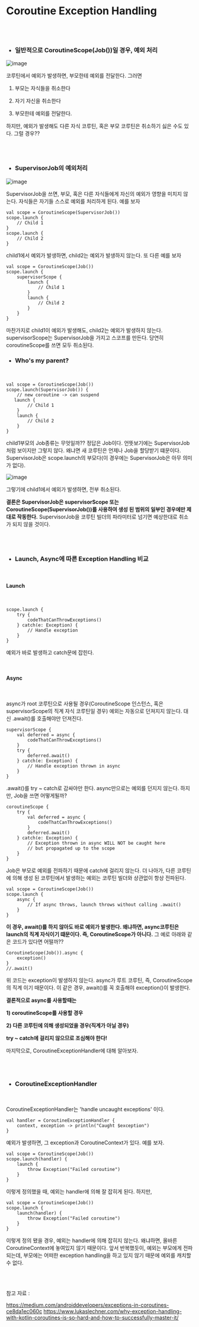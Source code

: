 # Coroutine Exception Handling


<br/>
<br/>


- ### 일반적으로 CoroutineScope(Job())일 경우, 예외 처리


![image](https://user-images.githubusercontent.com/19990905/115106123-f7bd6b00-9f9d-11eb-961a-7b221430abbd.png)

코루틴에서 예외가 발생하면, 부모한테 예외를 전달한다. 그러면

1) 부모는 자식들을 취소한다

2) 자기 자신을 취소한다

3) 부모한테 예외를 전달한다.

하지만, 예외가 발생해도 다른 자식 코루틴, 혹은 부모 코루틴은 취소하기 싫은 수도 있다.
그럴 경우??

<br/>
<br/>

- ### SupervisorJob의 예외처리

![image](https://user-images.githubusercontent.com/19990905/115106289-dc069480-9f9e-11eb-8f29-b612b2002564.png)

SupervisorJob을 쓰면, 부모, 혹은 다른 자식들에게 자신의 예외가 영향을 미치지 않는다. 자식들은 자기들 스스로 예외를 처리하게 된다.
예를 보자


    val scope = CoroutineScope(SupervisorJob())
    scope.launch {
        // Child 1
    }
    scope.launch {
        // Child 2
    }


child1에서 예외가 발생하면, child2는 예외가 발생하지 않는다.
또 다른 예를 보자


    val scope = CoroutineScope(Job())
    scope.launch {
        supervisorScope {
            launch {
                // Child 1
            }
            launch {
                // Child 2
            }
        }
    }

마찬가지로 child1이 예외가 발생해도, child2는 예외가 발생하지 않는다.
supervisorScope는 SupervisorJob을 가지고 스코프를 만든다. 당연히 coroutineScope를 쓰면 모두 취소된다.


- ### Who's my parent?


<br/>


    val scope = CoroutineScope(Job())
    scope.launch(SupervisorJob()) {
        // new coroutine -> can suspend
       launch {
            // Child 1
        }
        launch {
            // Child 2
        }
    }


child1부모의 Job종류는 무엇일까??
정답은 Job이다. 언뜻보기에는 SupervisorJob 처럼 보이지만 그렇지 않다. 왜냐면 새 코루틴은 언제나 Job을 할당받기 떄문이다.
SupervisorJob은 scope.launch의 부모다(이 경우에는 SupervisorJob은 아무 의미가 없다).


![image](https://user-images.githubusercontent.com/19990905/115107159-16befb80-9fa4-11eb-8c64-36e4ca2306c0.png)


그렇기에 child1에서 예외가 발생하면, 전부 취소된다.

**결론은 SupervisorJob은 supervisorScope 또는 CoroutineScope(SupervisorJob())를 사용하여 생성 된 범위의 일부인 경우에만 제대로 작동한다.**
SupervisorJob을 코루틴 빌더의 파라미터로 넘기면 예상한대로 취소가 되지 않을 것이다.


<br/>
<br/>


- ### Launch, Async에 따른 Exception Handling 비교

<br/>

#### Launch 

<br/>

    scope.launch {
        try {
            codeThatCanThrowExceptions()
        } catch(e: Exception) {
            // Handle exception
        }
    }

예외가 바로 발생하고 catch문에 잡힌다.

</br>

#### Async 

</br>

async가 root 코루틴으로 사용될 경우(CoroutineScope 인스턴스, 혹은 supervisorScope의 직계 자식 코루틴일 경우)
예외는 자동으로 던져지지 않는다. 대신 .await()를 호출해야만 던져진다.


    supervisorScope {
        val deferred = async {
            codeThatCanThrowExceptions()
        }
        try {
            deferred.await()
        } catch(e: Exception) {
            // Handle exception thrown in async
        }
    }


.await()를 try ~ catch로 감싸야만 한다. async만으로는 예외를 던지지 않는다.
하지만, Job을 쓰면 어떻게될까?


    coroutineScope {
        try {
            val deferred = async {
                codeThatCanThrowExceptions()
            }
            deferred.await()
        } catch(e: Exception) {
            // Exception thrown in async WILL NOT be caught here 
            // but propagated up to the scope
        }
    }


Job은 부모로 예외를 전파하기 때문에 catch에 걸리지 않는다.
더 나아가, 다른 코루틴에 의해 생성 된 코루틴에서 발생하는 예외는 코루틴 빌더와 상관없이 항상 전파된다.


    val scope = CoroutineScope(Job())
    scope.launch {
        async {
            // If async throws, launch throws without calling .await()
        }
    }
    
    
    
**이 경우, await()를 하지 않아도 바로 예외가 발생한다. 왜냐하면, async코루틴은 launch의 직계 자식이기 떄문이다. 즉, CoroutineScope가 아니다.**
그 예로 아래와 같은 코드가 있다면 어떨까??


    CoroutineScope(Job()).async {
        exception()
    }
    //.await()


위 코드는 exception이 발생하지 않는다. async가 루트 코루틴, 즉, CoroutineScope의 직계 이기 때문이다. 
이 같은 경우, await()를 꼭 호출해야 exception()이 발생한다.


**결론적으로 async를 사용할때는**

**1) coroutineScope를 사용할 경우**

**2) 다른 코루틴에 의해 생성되었을 경우(직계가 아닐 경우)**

**try ~ catch에 걸리지 않으므로 조심해야 한다!**



마지막으로, CoroutineExceptionHandler에 대해 알아보자.


<br/>
<br/>


- ### CoroutineExceptionHandler

<br/>

CoroutineExceptionHandler는 'handle uncaught exceptions' 이다.


    val handler = CoroutineExceptionHandler {
        context, exception -> println("Caught $exception")
    }


예외가 발생하면, 그 exception과 CoroutineContext가 있다.
예를 보자.


    val scope = CoroutineScope(Job())
    scope.launch(handler) {
        launch {
            throw Exception("Failed coroutine")
        }
    }


이렇게 정의했을 때, 예외는 handler에 의해 잘 잡히게 된다.
하지만, 


    val scope = CoroutineScope(Job())
    scope.launch {
        launch(handler) {
            throw Exception("Failed coroutine")
        }
    }


이렇게 정의 됐을 경우, 예외는 handler에 의해 잡히지 않는다.
왜냐하면, 올바른 CoroutineContext에 놓여있지 않기 때문이다. 
앞서 반복했듯이, 예외는 부모에게 전파되는데, 부모에는 어떠한 exception handling을 하고 있지 않기 때문에 예외를 캐치할 수 없다.


<br/>
<br/>


참고 자료 :

https://medium.com/androiddevelopers/exceptions-in-coroutines-ce8da1ec060c
https://www.lukaslechner.com/why-exception-handling-with-kotlin-coroutines-is-so-hard-and-how-to-successfully-master-it/



